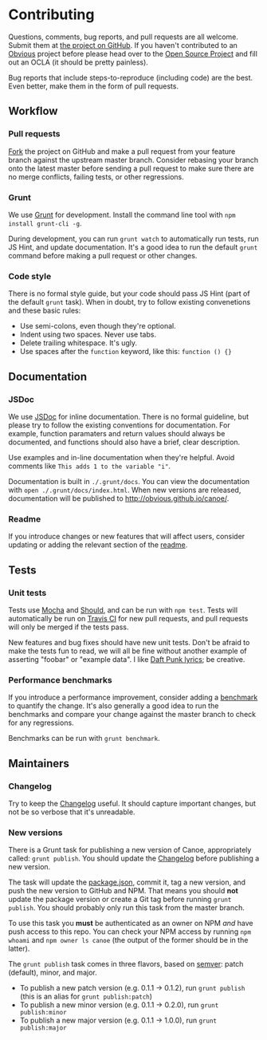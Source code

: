 # Contributing

Questions, comments, bug reports, and pull requests are all welcome.  Submit them at [the project on GitHub](https://github.com/Obvious/canoe/).  If you haven't contributed to an [Obvious](http://github.com/Obvious/) project before please head over to the [Open Source Project](https://github.com/Obvious/open-source#note-to-external-contributors) and fill out an OCLA (it should be pretty painless).

Bug reports that include steps-to-reproduce (including code) are the best. Even better, make them in the form of pull requests.

## Workflow

### Pull requests

[Fork](https://github.com/Obvious/canoe/fork) the project on GitHub and make a pull request from your feature branch against the upstream master branch. Consider rebasing your branch onto the latest master before sending a pull request to make sure there are no merge conflicts, failing tests, or other regressions.

### Grunt

We use [Grunt](http://gruntjs.com/) for development. Install the command line tool with `npm install grunt-cli -g`.

During development, you can run `grunt watch` to automatically run tests, run JS Hint, and update documentation. It's a good idea to run the default `grunt` command before making a pull request or other changes.

### Code style

There is no formal style guide, but your code should pass JS Hint (part of the default `grunt` task). When in doubt, try to follow existing convenetions and these basic rules:

* Use semi-colons, even though they're optional.
* Indent using two spaces. Never use tabs.
* Delete trailing whitespace. It's ugly.
* Use spaces after the `function` keyword, like this: `function () {}`


## Documentation

### JSDoc

We use [JSDoc](http://usejsdoc.org/) for inline documentation. There is no formal guideline, but please try to follow the existing conventions for documentation. For example, function paramaters and return values should always be documented, and functions should also have a brief, clear description.

Use examples and in-line documentation when they're helpful. Avoid comments like `This adds 1 to the variable "i"`.

Documentation is built in `./.grunt/docs`. You can view the documentation with `open ./.grunt/docs/index.html`. When new versions are released, documentation will be published to http://obvious.github.io/canoe/.

### Readme

If you introduce changes or new features that will affect users, consider updating or adding the relevant section of the [readme](https://github.com/Obvious/canoe/blob/master/README.md).

## Tests

### Unit tests

Tests use [Mocha](http://visionmedia.github.io/mocha/) and [Should](https://github.com/visionmedia/should.js/), and can be run with `npm test`. Tests will automatically be run on [Travis CI](https://travis-ci.org/Obvious/canoe) for new pull requests, and pull requests will only be merged if the tests pass.

New features and bug fixes should have new unit tests. Don't be afraid to make the tests fun to read, we will all be fine without another example of asserting "foobar" or "example data". I like [Daft Punk lyrics](https://github.com/Obvious/canoe/blob/e185a0fb011328ce6ef8bd197c9aa9f8de8f2efa/test/createWriteStream.js#L124-L127); be creative.

### Performance benchmarks

If you introduce a performance improvement, consider adding a [benchmark](https://github.com/Obvious/canoe/tree/master/benchmark) to quantify the change. It's also generally a good idea to run the benchmarks and compare your change against the master branch to check for any regressions.

Benchmarks can be run with `grunt benchmark`.

## Maintainers

### Changelog

Try to keep the [Changelog](https://github.com/Obvious/canoe/blob/master/CHANGELOG.md) useful. It should capture important changes, but not be so verbose that it's unreadable.

### New versions

There is a Grunt task for publishing a new version of Canoe, appropriately called: `grunt publish`. You should update the [Changelog](#changelog) before publishing a new version.

The task will update the [package.json](https://github.com/Obvious/canoe/blob/master/package.json), commit it, tag a new version, and push the new version to GitHub and NPM. That means you should **not** update the package version or create a Git tag before running `grunt publish`. You should probably only run this task from the master branch.

To use this task you **must** be authenticated as an owner on NPM *and* have push access to this repo.  You can check your NPM access by running `npm whoami` and `npm owner ls canoe` (the output of the former should be in the latter).

The `grunt publish` task comes in three flavors, based on [semver](https://npmjs.org/doc/misc/semver.html): patch (default), minor, and major.

* To publish a new patch version (e.g. 0.1.1 -> 0.1.2), run `grunt publish` (this is an alias for `grunt publish:patch`)
* To publish a new minor version (e.g. 0.1.1 -> 0.2.0), run `grunt publish:minor`
* To publish a new major version (e.g. 0.1.1 -> 1.0.0), run `grunt publish:major`
